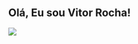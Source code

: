 ## Olá, Eu sou Vitor Rocha!

<!--
**Vitorrocha98/Vitorrocha98** is a ✨ _special_ ✨ repository because its `README.md` (this file) appears on your GitHub profile.

Here are some ideas to get you started:

- 🔭 I’m currently working on ...
- 🌱 I’m currently learning ...
- 👯 I’m looking to collaborate on ...
- 🤔 I’m looking for help with ...
- 💬 Ask me about ...
- 📫 How to reach me: ...
- 😄 Pronouns: ...
- ⚡ Fun fact: ...
-->

<a href="https://github.com/Vitorrocha98">
  <img align="center" src="https://github-readme-stats.vercel.app/api/top-langs/?username=vitorrocha98&layout=compact&show_icons=true&theme=dark#gh-dark-mode-only" />
</a>
